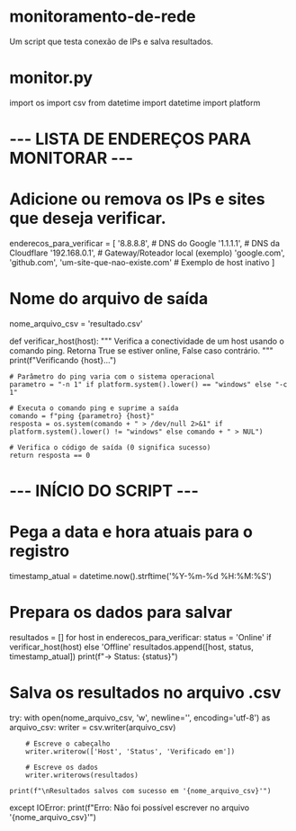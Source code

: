 # monitoramento-de-rede
Um script que testa conexão de IPs e salva resultados.
# monitor.py

import os
import csv
from datetime import datetime
import platform

# --- LISTA DE ENDEREÇOS PARA MONITORAR ---
# Adicione ou remova os IPs e sites que deseja verificar.
enderecos_para_verificar = [
    '8.8.8.8',        # DNS do Google
    '1.1.1.1',        # DNS da Cloudflare
    '192.168.0.1',    # Gateway/Roteador local (exemplo)
    'google.com',
    'github.com',
    'um-site-que-nao-existe.com' # Exemplo de host inativo
]

# Nome do arquivo de saída
nome_arquivo_csv = 'resultado.csv'

def verificar_host(host):
    """
    Verifica a conectividade de um host usando o comando ping.
    Retorna True se estiver online, False caso contrário.
    """
    print(f"Verificando {host}...")
    
    # Parâmetro do ping varia com o sistema operacional
    parametro = "-n 1" if platform.system().lower() == "windows" else "-c 1"
    
    # Executa o comando ping e suprime a saída
    comando = f"ping {parametro} {host}"
    resposta = os.system(comando + " > /dev/null 2>&1" if platform.system().lower() != "windows" else comando + " > NUL")

    # Verifica o código de saída (0 significa sucesso)
    return resposta == 0

# --- INÍCIO DO SCRIPT ---

# Pega a data e hora atuais para o registro
timestamp_atual = datetime.now().strftime('%Y-%m-%d %H:%M:%S')

# Prepara os dados para salvar
resultados = []
for host in enderecos_para_verificar:
    status = 'Online' if verificar_host(host) else 'Offline'
    resultados.append([host, status, timestamp_atual])
    print(f"-> Status: {status}")

# Salva os resultados no arquivo .csv
try:
    with open(nome_arquivo_csv, 'w', newline='', encoding='utf-8') as arquivo_csv:
        writer = csv.writer(arquivo_csv)
        
        # Escreve o cabeçalho
        writer.writerow(['Host', 'Status', 'Verificado em'])
        
        # Escreve os dados
        writer.writerows(resultados)
        
    print(f"\nResultados salvos com sucesso em '{nome_arquivo_csv}'")

except IOError:
    print(f"Erro: Não foi possível escrever no arquivo '{nome_arquivo_csv}'")
